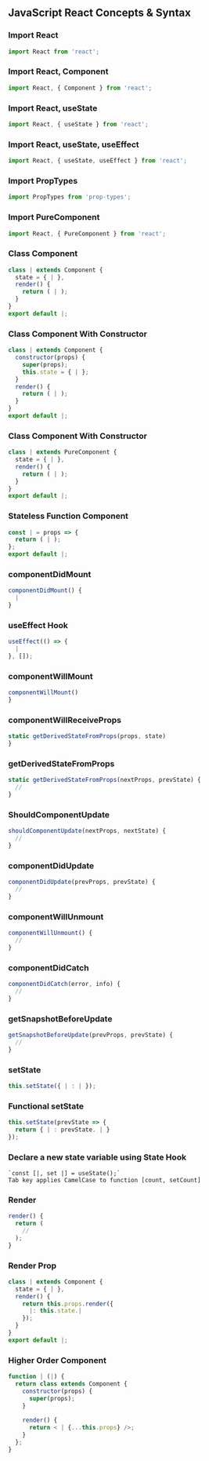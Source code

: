 ## JavaScript React Concepts & Syntax


### Import React
```javascript
import React from 'react';
```

### Import React, Component
```javascript
import React, { Component } from 'react';
```

### Import React, useState
```javascript
import React, { useState } from 'react';
```

### Import React, useState, useEffect
```javascript
import React, { useState, useEffect } from 'react';
```

### Import PropTypes
```javascript
import PropTypes from 'prop-types';
```

### Import PureComponent
```javascript
import React, { PureComponent } from 'react';
```

### Class Component
```javascript
class | extends Component {
  state = { | },
  render() {
    return ( | );
  }
}
export default |;
```

### Class Component With Constructor
```javascript
class | extends Component {
  constructor(props) {
    super(props);
    this.state = { | };
  }
  render() {
    return ( | );
  }
}
export default |;
```

### Class Component With Constructor
```javascript
class | extends PureComponent {
  state = { | },
  render() {
    return ( | );
  }
}
export default |;
```

### Stateless Function Component
```javascript
const | = props => {
  return ( | );
};
export default |;
```

### componentDidMount
```javascript
componentDidMount() {
  |
}
```

### useEffect Hook
```javascript
useEffect(() => {
  |
}, []);
```

### componentWillMount
```javascript
componentWillMount()
}
```

### componentWillReceiveProps
```javascript
static getDerivedStateFromProps(props, state)
}
```

### getDerivedStateFromProps
```javascript
static getDerivedStateFromProps(nextProps, prevState) {
  //
}
```

### ShouldComponentUpdate
```javascript
shouldComponentUpdate(nextProps, nextState) {
  //
}
```

### componentDidUpdate
```javascript
componentDidUpdate(prevProps, prevState) {
  //
}
```

### componentWillUnmount
```javascript
componentWillUnmount() {
  //
}
```

### componentDidCatch
```javascript
componentDidCatch(error, info) {
  //
}
```

### getSnapshotBeforeUpdate
```javascript
getSnapshotBeforeUpdate(prevProps, prevState) {
  //
}
```

### setState
```javascript
this.setState({ | : | });
```

### Functional setState
```javascript
this.setState(prevState => {
  return { | : prevState. | }
});
```

### Declare a new state variable using State Hook
	`const [|, set |] = useState();`
	Tab key applies CamelCase to function [count, setCount]

### Render
```javascript
render() {
  return (
    //
  );
}
```

### Render Prop
```javascript
class | extends Component {
  state = { | },
  render() {
    return this.props.render({
      |: this.state.|
    });
  }
}
export default |;
```

### Higher Order Component
```javascript
function | (|) {
  return class extends Component {
    constructor(props) {
      super(props);
    }
	
    render() {
      return < | {...this.props} />;
    }
  };
}
```